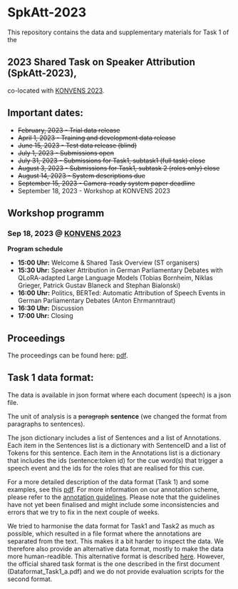 # SpkAtt-2023

This repository contains the data and supplementary materials for Task 1 of the 

## 2023 Shared Task on Speaker Attribution (SpkAtt-2023),

co-located with [KONVENS 2023](https://www.thi.de/konvens-2023/).


## Important dates:

 * <strike>February, 2023 - Trial data release</strike>
 * <strike>April 1, 2023 - Training and development data release</strike>
 * <strike>June 15, 2023 - Test data release (blind)</strike>
 * <strike>July 1, 2023 - Submissions open</strike>
 * <strike>July 31, 2023 - Submissions for Task1, subtask1 (full task) close</strike>
 * <strike>August 3, 2023 - Submissions for Task1, subtask 2 (roles only) close</strike>
 * <strike>August 14, 2023 - System descriptions due</strike>
 * <strike>September 15, 2023 - Camera-ready system paper deadline</strike>
 * September 18, 2023 - Workshop at KONVENS 2023


## Workshop programm

### Sep 18, 2023 @ <a href="https://www.thi.de/konvens-2023/">KONVENS 2023</a>

<b>Program schedule</b>

 * <b>15:00 Uhr:</b>    Welcome & Shared Task Overview (ST organisers)
 * <b>15:30 Uhr:</b>    Speaker Attribution in German Parliamentary Debates with QLoRA-adapted Large Language Models (Tobias Bornheim, Niklas Grieger, Patrick Gustav Blaneck and Stephan Bialonski)
 * <b>16:00 Uhr:</b>    Politics, BERTed: Automatic Attribution of Speech Events in German Parliamentary Debates (Anton Ehrmanntraut)
 * <b>16:30 Uhr:</b>    Discussion
 * <b>17:00 Uhr:</b>    Closing


## Proceedings

The proceedings can be found here: <a href="./doc/SpkAtt2023-proceedings.pdf">pdf</a>.


## Task 1 data format:

<p>The data is available in json format where each document (speech) is a json file.</p>

<p>The unit of analysis is a <strike>paragraph</strike> <b>sentence</b> (we changed the format from paragraphs to sentences).</p>

<p>The json dictionary includes a list of Sentences and a list of Annotations. 
Each item in the Sentences list is a dictionary with SentenceID and a list of Tokens for this sentence.
Each item in the Annotations list is a dictionary that includes the ids (sentence:token id) for the cue word(s) that trigger a speech event and the ids for the roles that are realised for this cue.
</p>



<!--![alt text](img/dataformat_task1.pdf "Data format task 1")-->
For a more detailed description of the data format (Task 1) and some examples, see this <a href="./doc/Dataformat_Task1_a.pdf">pdf</a>. 
For more information on our annotation scheme, please refer to the <a href="./doc/Guidelines_SpeakerAttribution_in_Parliamentary_Debates-SpkAtt-2023_Task1.pdf">annotation guidelines</a>. Please note that the guidelines have not yet been finalised and might include some inconsistencies and errors that we try to fix in the next couple of weeks.

We tried to harmonise the data format for Task1 and Task2 as much as possible, which resulted in a file format where the annotations are separated from the text. This makes it a bit harder to inspect the data. We therefore also provide an alternative data format, mostly to make the data more human-readible. This alternative format is described <a href="./doc/Dataformat_Task1_b.pdf">here</a>.
However, the official shared task format is the one described in the first document (Dataformat_Task1_a.pdf) and we do not provide evaluation scripts for the second format.




